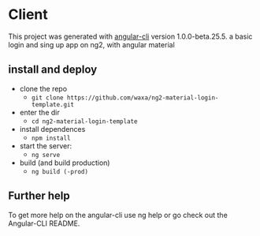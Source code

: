 # Client

This project was generated with [angular-cli](https://github.com/angular/angular-cli) version 1.0.0-beta.25.5.
a basic login and sing up app on ng2, with angular material

## install and deploy

* clone the repo
	* `git clone https://github.com/waxa/ng2-material-login-template.git`
* enter the dir
	* `cd ng2-material-login-template`
* install dependences
	* `npm install`
* start the server:
	* `ng serve`
* build (and build production)
	* `ng build (-prod)` 


## Further help

To get more help on the angular-cli use ng help or go check out the Angular-CLI README.
